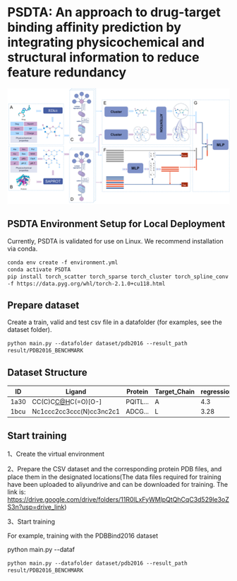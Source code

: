 # PSDTA: An approach to drug-target binding affinity prediction by integrating physicochemical and structural information to reduce feature redundancy

![Figure. 2](./Figure2.png)

## PSDTA Environment Setup for Local Deployment

Currently, PSDTA is validated for use on  Linux. We recommend installation via conda.

```
conda env create -f environment.yml
conda activate PSDTA
pip install torch_scatter torch_sparse torch_cluster torch_spline_conv -f https://data.pyg.org/whl/torch-2.1.0+cu118.html
```

## Prepare dataset

Create a train, valid and test csv file in a datafolder (for examples, see the dataset folder). 

```
python main.py --datafolder dataset/pdb2016 --result_path result/PDB2016_BENCHMARK
```

## Dataset Structure

| ID   | Ligand                                                       | Protein  | Target_Chain | regression_label |
| ---- | ------------------------------------------------------------ | -------- | ------------ | ---------------- |
| 1a30 | CC(C)C[C@H](NC(=O)[C@H](CC(=O)[O-])NC(=O)[C@@H]([NH3+])CCC(=O)[O-])C(=O)[O-] | PQITL... | A            | 4.3              |
| 1bcu | Nc1ccc2cc3ccc(N)cc3nc2c1                                     | ADCG...  | L            | 3.28             |

## Start training

1、Create the virtual environment

2、Prepare the CSV dataset and the corresponding protein PDB files, and place them in the designated locations(The data files required for training have been uploaded to aliyundrive and can be downloaded for training. The link is: https://drive.google.com/drive/folders/11R0lLxFyWMlpQtQhCqC3d529le3oZS3n?usp=drive_link)

3、Start training

For example, training with the PDBBind2016 dataset

python main.py --dataf

```
python main.py --datafolder dataset/pdb2016 --result_path result/PDB2016_BENCHMARK
```











